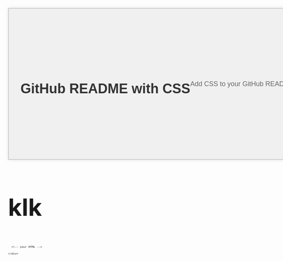 <!-- SVG con CSS y HTML para el README de GitHub -->
<div xmlns="http://www.w3.org/1999/xhtml" class="container">
    <!-- Contenido HTML del banner -->
    <h1>GitHub README with CSS</h1>
    <p>Add CSS to your GitHub READMEs</p>
</div>

<!-- CSS para el diseño del banner -->
<style>
    .container {
        width: 800px;
        height: 400px;
        background-color: #f0f0f0;
        display: flex;
        justify-content: center;
        align-items: center;
        font-family: Arial, sans-serif;
        border: 2px solid #ccc;
        box-shadow: 0 0 10px rgba(0, 0, 0, 0.1);
    }

    h1 {
        color: #333;
        font-size: 36px;
    }

    p {
        color: #666;
        font-size: 18px;
        text-align: center;
    }
</style>



<svg fill="none" viewBox="0 0 800 400" width="800" height="400" xmlns="http://www.w3.org/2000/svg">
  <foreignObject width="100%" height="100%">
    <div xmlns="http://www.w3.org/1999/xhtml">
      <h3>klk </h3>
      <style>
        h3 {
            font-size: 100px; 
        }
      </style>

      <!-- your HTML -->

    </div>
  </foreignObject>
</svg>





<!-- Instrucciones adicionales para el README -->
<h2>Setting it up</h2>
<p>In your repository, add a new SVG file with whatever name you like, such as header.svg.</p>
<p>Then, embed the image in your README using some plain ol' HTML:</p>
<pre>&lt;img src="header.svg" width="800" height="400"&gt;</pre>
<h2>How does this work?</h2>
<p>According to the repo, you can put HTML (actually XHTML) and CSS inside a &lt;foreignObject&gt; tag inside a SVG file inside an &lt;img&gt; tag inside your readme.</p>
<p>...</p>
<h2>What about JavaScript?</h2>
<p>GitHub has very specific content loading policies on their servers, and when loading any type of asset the server first sanitizes the data to ensure no foreign JavaScript executes in the browser.</p>
<p>...</p>
